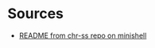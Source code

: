 # Sources
- [README from chr-ss repo on minishell](https://github.com/Chr-ss/minishell/blob/main/README.md)
